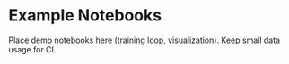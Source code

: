 # Example Notebooks

Place demo notebooks here (training loop, visualization). Keep small data usage for CI.

